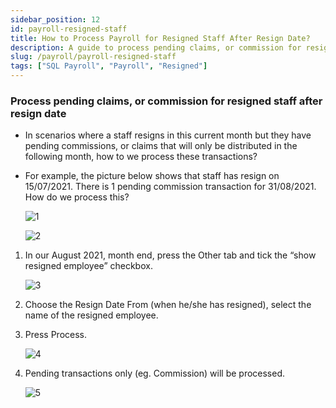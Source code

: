 ```yaml
---
sidebar_position: 12
id: payroll-resigned-staff
title: How to Process Payroll for Resigned Staff After Resign Date?
description: A guide to process pending claims, or commission for resigned staff afer resign date
slug: /payroll/payroll-resigned-staff
tags: ["SQL Payroll", "Payroll", "Resigned"]
---
```


### Process pending claims, or commission for resigned staff after resign date

- In scenarios where a staff resigns in this current month but they have pending commissions, or claims that will only be distributed in the following month, how to we process these transactions?

- For example, the picture below shows that staff has resign on 15/07/2021. There is 1 pending commission transaction for 31/08/2021. How do we process this?

    ![1](/img/payroll/payroll-resigned-staff/1.png)

    ![2](/img/payroll/payroll-resigned-staff/2.png)

1. In our August 2021, month end, press the Other tab and tick the “show resigned employee” checkbox.

    ![3](/img/payroll/payroll-resigned-staff/3.png)

2. Choose the Resign Date From (when he/she has resigned), select the name of the resigned employee.

3. Press Process.

    ![4](/img/payroll/payroll-resigned-staff/4.png)

4. Pending transactions only (eg. Commission) will be processed.

    ![5](/img/payroll/payroll-resigned-staff/5.png)
